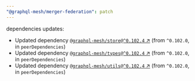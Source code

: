 ```yaml
---
"@graphql-mesh/merger-federation": patch
---
```

dependencies updates:
  - Updated dependency [`@graphql-mesh/store@^0.102.4` ↗︎](https://www.npmjs.com/package/@graphql-mesh/store/v/0.102.4) (from `^0.102.0`, in `peerDependencies`)
  - Updated dependency [`@graphql-mesh/types@^0.102.4` ↗︎](https://www.npmjs.com/package/@graphql-mesh/types/v/0.102.4) (from `^0.102.0`, in `peerDependencies`)
  - Updated dependency [`@graphql-mesh/utils@^0.102.4` ↗︎](https://www.npmjs.com/package/@graphql-mesh/utils/v/0.102.4) (from `^0.102.0`, in `peerDependencies`)
